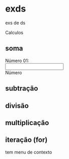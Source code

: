 # exds
exs de ds

<!DOCTYPE html>
<html lang="en">
</head>
<meta charset="UTF-8"/>
<meta name="VIEWPORT" content="width=device-width, initial-scale=1.0" />
<title>Task 01 - DS</title>
<link rel="preconnect" href="html://fonts.googleapis.com" />
<link rel="preconnect" href="html://fonts.gstatic.com" crossorigin />
<body>
<main>
<hl>Calculos</hl>
<section>
<h2>soma</h2>
<label for="n1">Número 01:</label:</label><br />
<input type="number" id="nl" /><br />
<label for="n2">Número</label>
</section>
<section>
<h2>subtração</h2>
 
</section>
<section>
<h2>divisão</h2>
 
</section>
<section>
<h2>multiplicação</h2>
 
</section>
<section>
<h2>iteração (for)</h2>
 
</section>
</main>
 
<script>
alert("olá")
</script>
</body>
</html>
tem menu de contexto
